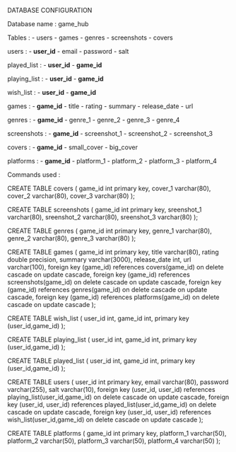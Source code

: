 DATABASE CONFIGURATION

Database name : game_hub

Tables :
	- users
	- games
	- genres
	- screenshots
	- covers

users :
	- **user_id**
	- email
	- password
	- salt

played_list :
	- **user_id**
	- **game_id**

playing_list :
	- **user_id**
	- **game_id**

wish_list :
	- **user_id**
	- **game_id**

games :
	- **game_id**
	- title
	- rating
	- summary
	- release_date
	- url

genres :
	- **game_id**
	- genre_1
	- genre_2
	- genre_3
	- genre_4

screenshots :
	- **game_id**
	- screenshot_1
	- screenshot_2
	- screenshot_3

covers :
	- **game_id**
	- small_cover
	- big_cover

platforms :
	- **game_id**
	- platform_1
	- platform_2
	- platform_3
	- platform_4

Commands used :

CREATE TABLE covers (
game_id int primary key,
cover_1	varchar(80),
cover_2	varchar(80),
cover_3	varchar(80)
);

CREATE TABLE screenshots (
game_id	int	primary key,
sreenshot_1 varchar(80),
sreenshot_2 varchar(80),
sreenshot_3 varchar(80)
);

CREATE TABLE genres (
game_id int primary key,
genre_1	varchar(80),
genre_2	varchar(80),
genre_3	varchar(80)
);

CREATE TABLE games (
game_id int primary key,
title varchar(80),
rating double precision,
summary varchar(3000),
release_date int,
url varchar(100),
foreign key (game_id) references covers(game_id) on delete cascade on update cascade, 
foreign key (game_id) references screenshots(game_id) on delete cascade on update cascade, 
foreign key (game_id) references genres(game_id) on delete cascade on update cascade,
foreign key (game_id) references platforms(game_id) on delete cascade on update cascade
);

CREATE TABLE wish_list (
user_id int,
game_id int,
primary key (user_id,game_id)
);

CREATE TABLE playing_list (
user_id int,
game_id int,
primary key (user_id,game_id)
);

CREATE TABLE played_list (
user_id int,
game_id int,
primary key (user_id,game_id)
);

CREATE TABLE users (
user_id int primary key,
email varchar(80),
password varchar(255),
salt varchar(10),
foreign key (user_id, user_id) references playing_list(user_id,game_id) on delete cascade on update cascade,
foreign key (user_id, user_id) references played_list(user_id,game_id) on delete cascade on update cascade,
foreign key (user_id, user_id) references wish_list(user_id,game_id) on delete cascade on update cascade
);

CREATE TABLE platforms (
game_id int primary key,
platform_1 varchar(50),
platform_2 varchar(50),
platform_3 varchar(50),
platform_4 varchar(50)
);

